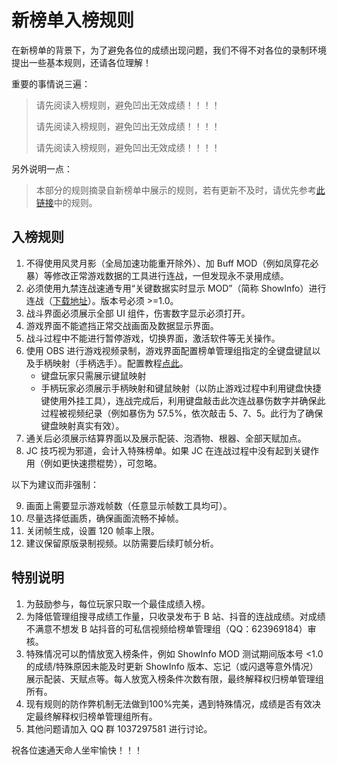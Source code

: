 # 新榜单入榜规则

在新榜单的背景下，为了避免各位的成绩出现问题，我们不得不对各位的录制环境提出一些基本规则，还请各位理解！

重要的事情说三遍：

> 请先阅读入榜规则，避免凹出无效成绩！！！！
>
> 请先阅读入榜规则，避免凹出无效成绩！！！！
>
> 请先阅读入榜规则，避免凹出无效成绩！！！！

另外说明一点：

> 本部分的规则摘录自新榜单中展示的规则，若有更新不及时，请优先参考[此链接](https://docs.qq.com/sheet/DTUhETnNCQ0RoRm9v?tab=1ts630)中的规则。

## 入榜规则

1. 不得使用风灵月影（全局加速功能重开除外）、加 Buff MOD（例如凤穿花必暴）等修改正常游戏数据的工具进行连战，一但发现永不录用成绩。
2. 必须使用九禁连战速通专用“关键数据实时显示 MOD”（简称 ShowInfo）进行连战（[下载地址](/quick-start/install.html)）。版本号必须 >=1.0。
3. 战斗界面必须展示全部 UI 组件，伤害数字显示必须打开。
4. 游戏界面不能遮挡正常交战画面及数据显示界面。
5. 战斗过程中不能进行暂停游戏，切换界面，激活软件等无关操作。
6. 使用 OBS 进行游戏视频录制，游戏界面配置榜单管理组指定的全键盘键鼠以及手柄映射（手柄选手）。配置教程[点此](/quick-start/obs-recording-setup.html)。
    - 键盘玩家只需展示键鼠映射
    - 手柄玩家必须展示手柄映射和键鼠映射（以防止游戏过程中利用键盘快捷键使用外挂工具），连战完成后，利用键盘敲击此次连战暴伤数字并确保此过程被视频纪录（例如暴伤为 57.5%，依次敲击 5、7、5。此行为了确保键盘映射真实有效）。
7. 通关后必须展示结算界面以及展示配装、泡酒物、根器、全部天赋加点。
8. JC 技巧视为邪道，会计入特殊榜单。如果 JC 在连战过程中没有起到关键作用（例如更快速攒棍势），可忽略。

以下为建议而非强制：

9. 画面上需要显示游戏帧数（任意显示帧数工具均可）。
10. 尽量选择低画质，确保画面流畅不掉帧。
11. 关闭帧生成，设置 120 帧率上限。
12. 建议保留原版录制视频。以防需要后续盯帧分析。


## 特别说明

1. 为鼓励参与，每位玩家只取一个最佳成绩入榜。
2. 为降低管理组搜寻成绩工作量，只收录发布于 B 站、抖音的连战成绩。对成绩不满意不想发 B 站抖音的可私信视频给榜单管理组（QQ：623969184）审核。
3. 特殊情况可以酌情放宽入榜条件，例如 ShowInfo MOD 测试期间版本号 <1.0 的成绩/特殊原因未能及时更新 ShowInfo 版本、忘记（或闪退等意外情况）展示配装、天赋点等。每人放宽入榜条件次数有限，最终解释权归榜单管理组所有。
4. 现有规则的防作弊机制无法做到100%完美，遇到特殊情况，成绩是否有效决定最终解释权归榜单管理组所有。
5. 其他问题请加入 QQ 群 1037297581 进行讨论。

祝各位速通天命人坐牢愉快！！！

